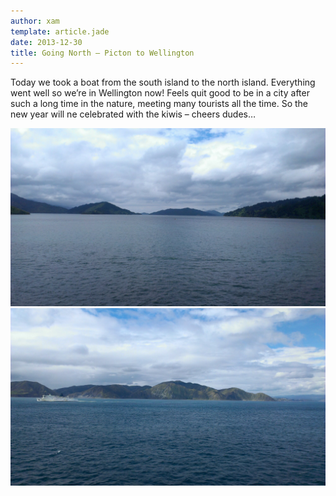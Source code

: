 ```yaml
---
author: xam
template: article.jade
date: 2013-12-30
title: Going North – Picton to Wellington
---
```


Today we took a boat from the south island to the north island. 
Everything went well so we’re in Wellington now! Feels quit good 
to be in a city after such a long time in the nature, meeting many 
tourists all the time. So the new year will ne celebrated with 
the kiwis – cheers dudes…

![Photo](img1.jpg)
![Photo](img2.jpg)
